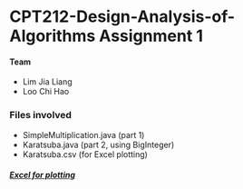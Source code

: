 # CPT212-Design-Analysis-of-Algorithms Assignment 1

#### Team
- Lim Jia Liang
- Loo Chi Hao


### Files involved
- SimpleMultiplication.java (part 1)
- Karatsuba.java (part 2, using BigInteger)
- Karatsuba.csv (for Excel plotting)

##### [Excel for plotting](https://studentusm-my.sharepoint.com/:x:/r/personal/haocloousm_student_usm_my/Documents/Karatsuba.xlsx?d=w65bfb070e29548a68e3cfe708b71be7b&csf=1&web=1&e=lqChgZ)
